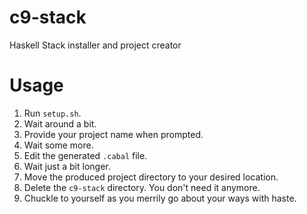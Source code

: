 # c9-stack
Haskell Stack installer and project creator

# Usage
1. Run `setup.sh`.
2. Wait around a bit.
3. Provide your project name when prompted.
4. Wait some more.
5. Edit the generated `.cabal` file.
6. Wait just a bit longer.
7. Move the produced project directory to your desired location.
8. Delete the `c9-stack` directory. You don't need it anymore.
9. Chuckle to yourself as you merrily go about your ways with haste.

